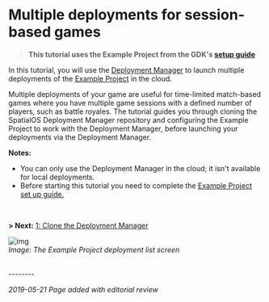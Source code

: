 # Multiple deployments for session-based games
> **This tutorial uses the Example Project from the GDK's [setup guide]({{urlRoot}}/content/get-started/example-project/exampleproject-intro)**</br>


In this tutorial, you will use the [Deployment Manager](https://github.com/spatialos/deployment-manager) to launch multiple deployments of the [Example Project]({{urlRoot}}/content/get-started/example-project/exampleproject-intro) in the cloud.</br>

Multiple deployments of your game are useful for time-limited match-based games where you have multiple game sessions with a defined number of players, such as battle royales.  The tutorial guides you through cloning the SpatialOS Deployment Manager repository and configuring the Example Project to work with the Deployment Manager, before launching your deployments via the Deployment Manager.

**Notes:** 

* You can only use the Deployment Manager in the cloud; it isn't available for local deployments.
* Before starting this tutorial you need to complete the [Example Project set up guide.]({{urlRoot}}/content/get-started/example-project/exampleproject-intro) 
</br>

**> Next:** [1: Clone the Deployment Manager]({{urlRoot}}/content/tutorials/deployment-manager/tutorial-deploymentmgr-clone)


![img]({{assetRoot}}assets/deployment-manager/deploymentmgr-deployments.png)<br/>
_Image: The Example Project deployment list screen_<br/>
</br>

--------<br/>

_2019-05-21 Page added with editorial review_
